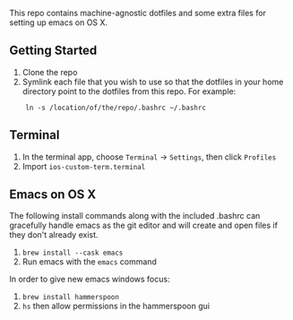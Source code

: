 This repo contains machine-agnostic dotfiles and some extra files for setting up emacs on OS X.

Getting Started
---
1. Clone the repo
2. Symlink each file that you wish to use so that the dotfiles in your home directory point to the dotfiles from this repo. For example:

```
    ln -s /location/of/the/repo/.bashrc ~/.bashrc
```

Terminal
---

1. In the terminal app, choose `Terminal` -> `Settings`, then click `Profiles`
2. Import `ios-custom-term.terminal`


Emacs on OS X
----
The following install commands along with the included .bashrc can gracefully handle emacs as the git editor and will create and open files if they don't already exist.

1. `brew install --cask emacs`
1. Run emacs with the `emacs` command

In order to give new emacs windows focus:
1. `brew install hammerspoon`
1. `hs` then allow permissions in the hammerspoon gui
